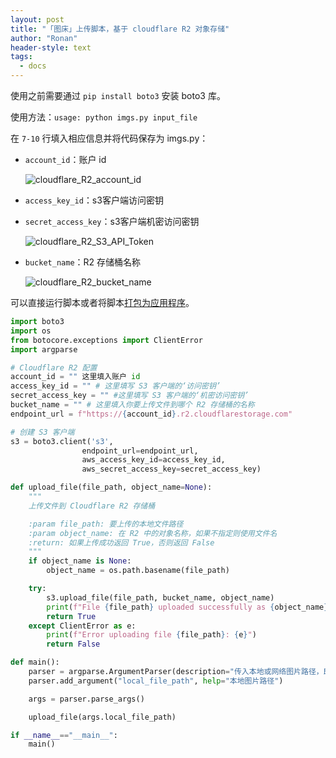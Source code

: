 ```yaml
---
layout: post
title: "「图床」上传脚本，基于 cloudflare R2 对象存储"
author: "Ronan"
header-style: text
tags:
  - docs
---
```


使用之前需要通过 `pip install boto3` 安装 boto3 库。

使用方法：`usage: python imgs.py input_file`

在 `7-10` 行填入相应信息并将代码保存为 imgs.py：

- `account_id`：账户 id

  ![cloudflare_R2_account_id](https://imgs.ronan.us.kg/cloudflare_R2_account_id.png)
- `access_key_id`：s3客户端访问密钥
- `secret_access_key`：s3客户端机密访问密钥

  ![cloudflare_R2_S3_API_Token](https://imgs.ronan.us.kg/cloudflare_R2_S3_API_Token.png)
- `bucket_name`：R2 存储桶名称

  ![cloudflare_R2_bucket_name](https://imgs.ronan.us.kg/cloudflare_R2_bucket_name.png)

可以直接运行脚本或者将脚本[打包为应用程序](https://blog.ronan.us.kg/2024/09/02/python-%E6%89%93%E5%8C%85%E7%A8%8B%E5%BA%8F/)。

```python
import boto3
import os
from botocore.exceptions import ClientError
import argparse

# Cloudflare R2 配置
account_id = "" 这里填入账户 id
access_key_id = "" # 这里填写 S3 客户端的‘访问密钥’
secret_access_key = "" #这里填写 S3 客户端的‘机密访问密钥’
bucket_name = "" # 这里填入你要上传文件到哪个 R2 存储桶的名称
endpoint_url = f"https://{account_id}.r2.cloudflarestorage.com"

# 创建 S3 客户端
s3 = boto3.client('s3',
                endpoint_url=endpoint_url,
                aws_access_key_id=access_key_id,
                aws_secret_access_key=secret_access_key)

def upload_file(file_path, object_name=None):
    """
    上传文件到 Cloudflare R2 存储桶

    :param file_path: 要上传的本地文件路径
    :param object_name: 在 R2 中的对象名称，如果不指定则使用文件名
    :return: 如果上传成功返回 True，否则返回 False
    """
    if object_name is None:
        object_name = os.path.basename(file_path)

    try:
        s3.upload_file(file_path, bucket_name, object_name)
        print(f"File {file_path} uploaded successfully as {object_name} \n\nhttps://imgs.ronan.us.kg/{object_name}")
        return True
    except ClientError as e:
        print(f"Error uploading file {file_path}: {e}")
        return False

def main():
    parser = argparse.ArgumentParser(description="传入本地或网络图片路径，即可上传到 cloudflare R2 对象存储桶")
    parser.add_argument("local_file_path", help="本地图片路径")

    args = parser.parse_args()

    upload_file(args.local_file_path)

if __name__=="__main__":
    main()
```
